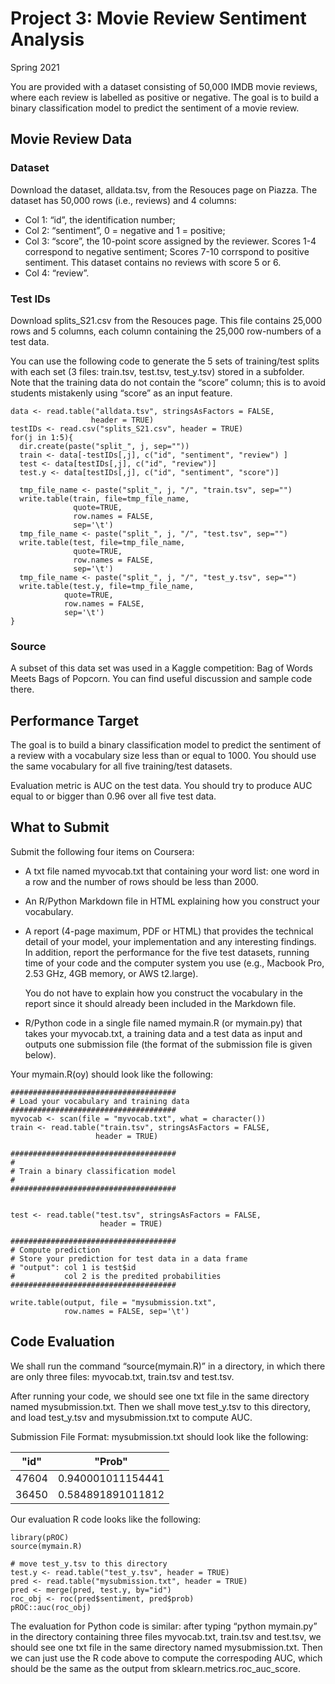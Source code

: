 # Project 3: Movie Review Sentiment Analysis #

Spring 2021

You are provided with a dataset consisting of 50,000 IMDB movie reviews, where each review is labelled as positive or negative. The goal is to build a binary classification model to predict the sentiment of a movie review.

## Movie Review Data ##

### Dataset ###
Download the dataset, alldata.tsv, from the Resouces page on Piazza. The dataset has 50,000 rows (i.e., reviews) and 4 columns:

* Col 1: “id”, the identification number;
* Col 2: “sentiment”, 0 = negative and 1 = positive;
* Col 3: “score”, the 10-point score assigned by the reviewer. Scores 1-4 correspond to negative sentiment; Scores 7-10 corrspond to positive sentiment. This dataset contains no reviews with score 5 or 6.
* Col 4: “review”.

### Test IDs ###

Download splits_S21.csv from the Resouces page. This file contains 25,000 rows and 5 columns, each column containing the 25,000 row-numbers of a test data.

You can use the following code to generate the 5 sets of training/test splits with each set (3 files: train.tsv, test.tsv, test_y.tsv) stored in a subfolder. Note that the training data do not contain the “score” column; this is to avoid students mistakenly using “score” as an input feature.

```
data <- read.table("alldata.tsv", stringsAsFactors = FALSE,
                  header = TRUE)
testIDs <- read.csv("splits_S21.csv", header = TRUE)
for(j in 1:5){
  dir.create(paste("split_", j, sep=""))
  train <- data[-testIDs[,j], c("id", "sentiment", "review") ]
  test <- data[testIDs[,j], c("id", "review")]
  test.y <- data[testIDs[,j], c("id", "sentiment", "score")]
  
  tmp_file_name <- paste("split_", j, "/", "train.tsv", sep="")
  write.table(train, file=tmp_file_name, 
              quote=TRUE, 
              row.names = FALSE,
              sep='\t')
  tmp_file_name <- paste("split_", j, "/", "test.tsv", sep="")
  write.table(test, file=tmp_file_name, 
              quote=TRUE, 
              row.names = FALSE,
              sep='\t')
  tmp_file_name <- paste("split_", j, "/", "test_y.tsv", sep="")
  write.table(test.y, file=tmp_file_name, 
            quote=TRUE, 
            row.names = FALSE,
            sep='\t')
}

```

### Source ###

A subset of this data set was used in a Kaggle competition: Bag of Words Meets Bags of Popcorn. You can find useful discussion and sample code there.

## Performance Target ##

The goal is to build a binary classification model to predict the sentiment of a review with a vocabulary size less than or equal to 1000. You should use the same vocabulary for all five training/test datasets.

Evaluation metric is AUC on the test data. You should try to produce AUC equal to or bigger than 0.96 over all five test data.

## What to Submit ##

Submit the following four items on Coursera:

* A txt file named myvocab.txt that containing your word list: one word in a row and the number of rows should be less than 2000.
* An R/Python Markdown file in HTML explaining how you construct your vocabulary.
* A report (4-page maximum, PDF or HTML) that provides the technical detail of your model, your implementation and any interesting findings. In addition, report the performance for the five test datasets, running time of your code and the computer system you use (e.g., Macbook Pro, 2.53 GHz, 4GB memory, or AWS t2.large).

  You do not have to explain how you construct the vocabulary in the report since it should already been included in the Markdown file.

* R/Python code in a single file named mymain.R (or mymain.py) that takes your myvocab.txt, a training data and a test data as input and outputs one submission file (the format of the submission file is given below).

Your mymain.R(oy) should look like the following:

```
#####################################
# Load your vocabulary and training data
#####################################
myvocab <- scan(file = "myvocab.txt", what = character())
train <- read.table("train.tsv", stringsAsFactors = FALSE,
                   header = TRUE)

#####################################
#
# Train a binary classification model
#
#####################################


test <- read.table("test.tsv", stringsAsFactors = FALSE,
                    header = TRUE)

#####################################
# Compute prediction 
# Store your prediction for test data in a data frame
# "output": col 1 is test$id
#           col 2 is the predited probabilities
#####################################

write.table(output, file = "mysubmission.txt", 
            row.names = FALSE, sep='\t')
```

## Code Evaluation ##

We shall run the command “source(mymain.R)” in a directory, in which there are only three files: myvocab.txt, train.tsv and test.tsv.

After running your code, we should see one txt file in the same directory named mysubmission.txt. Then we shall move test_y.tsv to this directory, and load test_y.tsv and mysubmission.txt to compute AUC.

Submission File Format: mysubmission.txt should look like the following:

"id"          | "Prob"
------------- | -------------
47604    |  0.940001011154441
36450     | 0.584891891011812


Our evaluation R code looks like the following:

 ```
library(pROC)
source(mymain.R)

# move test_y.tsv to this directory
test.y <- read.table("test_y.tsv", header = TRUE)
pred <- read.table("mysubmission.txt", header = TRUE)
pred <- merge(pred, test.y, by="id")
roc_obj <- roc(pred$sentiment, pred$prob)
pROC::auc(roc_obj)
```

The evaluation for Python code is similar: after typing “python mymain.py” in the directory containing three files myvocab.txt, train.tsv and test.tsv, we should see one txt file in the same directory named mysubmission.txt. Then we can just use the R code above to compute the correspoding AUC, which should be the same as the output from sklearn.metrics.roc_auc_score.
